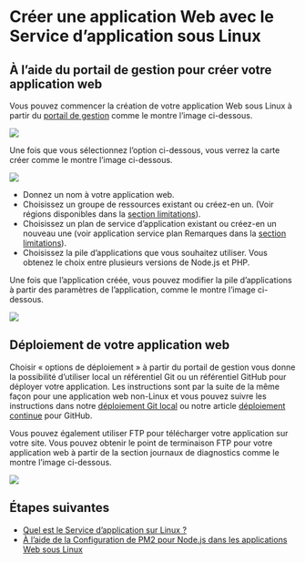 <properties 
    pageTitle="Comment créer une application Web avec le Service d’application sur Linux | Microsoft Azure" 
    description="Web application création flux de travail pour le Service d’application sur Linux." 
    keywords="service d’application Azure, dans le navigateur, linux, systèmes d’exploitation"
    services="app-service" 
    documentationCenter="" 
    authors="naziml" 
    manager="wpickett" 
    editor=""/>

<tags 
    ms.service="app-service" 
    ms.workload="na" 
    ms.tgt_pltfrm="na" 
    ms.devlang="na" 
    ms.topic="article" 
    ms.date="10/10/2016" 
    ms.author="naziml"/>

# <a name="create-a-web-app-with-app-service-on-linux"></a>Créer une application Web avec le Service d’application sous Linux

## <a name="using-the-management-portal-to-create-your-web-app"></a>À l’aide du portail de gestion pour créer votre application web
Vous pouvez commencer la création de votre application Web sous Linux à partir du [portail de gestion](https://portal.azure.com) comme le montre l’image ci-dessous.

![][1]

Une fois que vous sélectionnez l’option ci-dessous, vous verrez la carte créer comme le montre l’image ci-dessous. 

![][2]

-   Donnez un nom à votre application web.
-   Choisissez un groupe de ressources existant ou créez-en un. (Voir régions disponibles dans la [section limitations](./app-service-linux-intro.md)).
-   Choisissez un plan de service d’application existant ou créez-en un nouveau une (voir application service plan Remarques dans la [section limitations](./app-service-linux-intro.md)). 
-   Choisissez la pile d’applications que vous souhaitez utiliser. Vous obtenez le choix entre plusieurs versions de Node.js et PHP. 

Une fois que l’application créée, vous pouvez modifier la pile d’applications à partir des paramètres de l’application, comme le montre l’image ci-dessous.

![][3]

## <a name="deploying-your-web-app"></a>Déploiement de votre application web

Choisir « options de déploiement » à partir du portail de gestion vous donne la possibilité d’utiliser local un référentiel Git ou un référentiel GitHub pour déployer votre application. Les instructions sont par la suite de la même façon pour une application web non-Linux et vous pouvez suivre les instructions dans notre [déploiement Git local](./app-service-deploy-local-git.md) ou notre article [déploiement continue](./app-service-continuous-deployment.md) pour GitHub.

Vous pouvez également utiliser FTP pour télécharger votre application sur votre site. Vous pouvez obtenir le point de terminaison FTP pour votre application web à partir de la section journaux de diagnostics comme le montre l’image ci-dessous.

![][4]


## <a name="next-steps"></a>Étapes suivantes ##

* [Quel est le Service d’application sur Linux ?](./app-service-linux-intro.md)
* [À l’aide de la Configuration de PM2 pour Node.js dans les applications Web sous Linux](./app-service-linux-using-nodejs-pm2.md)

<!--Image references-->
[1]: ./media/app-service-linux-how-to-create-a-web-app/top-level-create.png
[2]: ./media/app-service-linux-how-to-create-a-web-app/create-blade.png
[3]: ./media/app-service-linux-how-to-create-a-web-app/application-settings-change-stack.png
[4]: ./media/app-service-linux-how-to-create-a-web-app/diagnostic-logs-ftp.png
